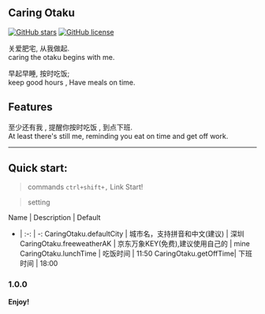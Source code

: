 ## Caring Otaku

[![GitHub stars](https://img.shields.io/github/stars/KaierChou/caring_otaku.svg)](https://github.com/KaierChou/caring_otaku.git/stargazers)
[![GitHub license](https://img.shields.io/github/license/KaierChou/caring_otaku.svg)](https://github.com/KaierChou/caring_otaku) 


关爱肥宅, 从我做起.  
caring the otaku begins with me.   

早起早睡, 按时吃饭;  
keep good hours , Have meals on time.

## Features
至少还有我 , 提醒你按时吃饭 , 到点下班.  
 At least there's still me, reminding you eat on time and get off work.


***
## Quick start:
> commands  ```ctrl+shift+,```  Link Start!

> setting 

Name | Description | Default 
- | :-: | -: 
CaringOtaku.defaultCity | 城市名，支持拼音和中文(建议) | 深圳
CaringOtaku.freeweatherAK | 京东万象KEY(免费),建议使用自己的 | mine
CaringOtaku.lunchTime | 吃饭时间 | 11:50
CaringOtaku.getOffTime| 下班时间 | 18:00


### 1.0.0

**Enjoy!**
